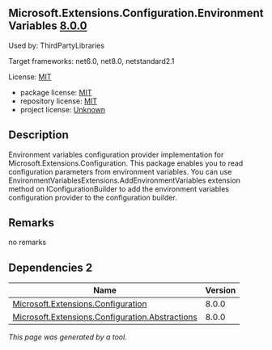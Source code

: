 Microsoft.Extensions.Configuration.EnvironmentVariables [8.0.0](https://www.nuget.org/packages/Microsoft.Extensions.Configuration.EnvironmentVariables/8.0.0)
--------------------

Used by: ThirdPartyLibraries

Target frameworks: net6.0, net8.0, netstandard2.1

License: [MIT](../../../../licenses/mit) 

- package license: [MIT](https://licenses.nuget.org/MIT) 
- repository license: [MIT](https://github.com/dotnet/runtime) 
- project license: [Unknown](https://dot.net/) 

Description
-----------
Environment variables configuration provider implementation for Microsoft.Extensions.Configuration. This package enables you to read configuration parameters from environment variables. You can use EnvironmentVariablesExtensions.AddEnvironmentVariables extension method on IConfigurationBuilder to add the environment variables configuration provider to the configuration builder.

Remarks
-----------
no remarks


Dependencies 2
-----------

|Name|Version|
|----------|:----|
|[Microsoft.Extensions.Configuration](../../../../packages/nuget.org/microsoft.extensions.configuration/8.0.0)|8.0.0|
|[Microsoft.Extensions.Configuration.Abstractions](../../../../packages/nuget.org/microsoft.extensions.configuration.abstractions/8.0.0)|8.0.0|

*This page was generated by a tool.*